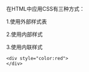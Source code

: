 在HTML中应用CSS有三种方式：

1.使用外部样式表

<link rel="stylesheet" **href**="./1.css">

2.使用内部样式

<head>
    <style>
    </style>
</head>

3.使用内联样式

```
<div style="color:red">
</div>
```



<style >